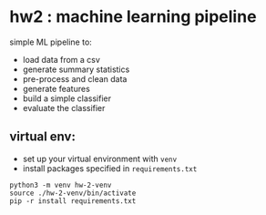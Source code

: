 # hw2 : machine learning pipeline

simple ML pipeline to:
- load data from a csv
- generate summary statistics
- pre-process and clean data 
- generate features
- build a simple classifier 
- evaluate the classifier 

## virtual env: 
- set up your virtual environment with `venv`
- install packages specified in `requirements.txt`
```
python3 -m venv hw-2-venv
source ./hw-2-venv/bin/activate
pip -r install requirements.txt
```
